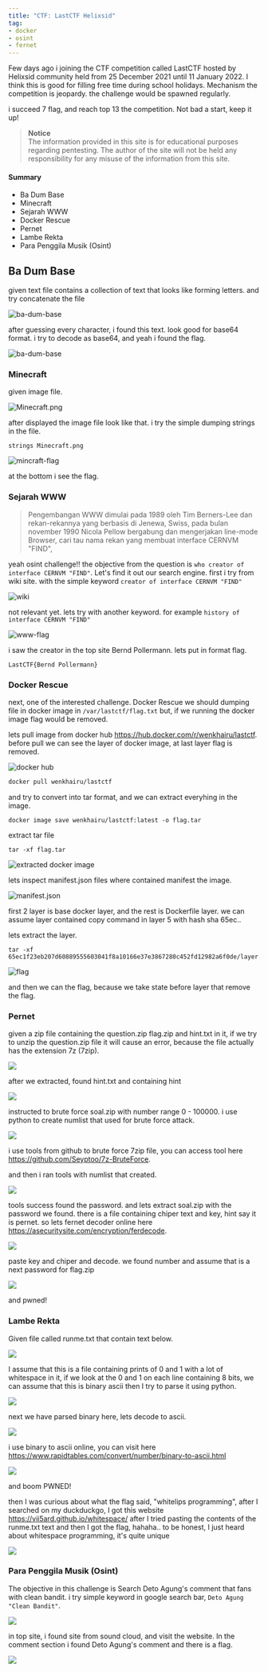 ```yaml
---
title: "CTF: LastCTF Helixsid"
tag:
- docker
- osint
- fernet
---
```


Few days ago i joining the CTF competition called LastCTF hosted by Helixsid community held from 25 December 2021 
until 11 January 2022. I think this is good for filling free time during school holidays. Mechanism the competition is 
jeopardy. the challenge would be spawned regularly. 

i succeed 7 flag, and reach top 13 the competition. Not bad a start, keep it up!

> **Notice** <br />
> The information provided in this site is for educational purposes regarding
> pentesting. The author of the site will not be held any responsibility for any
> misuse of the information from this site.

#### Summary

* Ba Dum Base
* Minecraft
* Sejarah WWW
* Docker Rescue
* Pernet
* Lambe Rekta
* Para Penggila Musik (Osint)

## Ba Dum Base

given text file contains a collection of text that looks like forming letters. and try concatenate the file

![ba-dum-base](/assets/images/writeup/ba-dum-base.png)

after guessing every character, i found this text. look good for base64 format. i try to decode as base64, and yeah i 
found the flag.

![ba-dum-base](/assets/images/writeup/ba-dum-base-flag.png)

### Minecraft

given image file. 

![Minecraft.png](/assets/images/writeup/minecraft.png.png)

after displayed the image file look like that. i try the simple dumping strings in the file.

```shell
strings Minecraft.png
```

![mincraft-flag](/assets/images/writeup/minecraft-flag.png)

at the bottom i see the flag.

### Sejarah WWW

> Pengembangan WWW dimulai pada 1989 oleh Tim Berners-Lee dan
rekan-rekannya yang berbasis di Jenewa, Swiss, pada bulan november 1990
Nicola Pellow bergabung dan mengerjakan line-mode Browser, cari tau nama
rekan yang membuat interface CERNVM "FIND",

yeah osint challenge!! the objective from the question is `who creator of interface CERNVM "FIND"`. Let's find it out 
our search engine. first i try from wiki site. with the simple keyword `creator of interface CERNVM "FIND"`

![wiki](/assets/images/writeup/wiki-www.png)

not relevant yet. lets try with another keyword. for example `history of interface CERNVM "FIND"`

![www-flag](/assets/images/writeup/osint-www.png)

i saw the creator in the top site Bernd Pollermann. lets put in format flag.

```text
LastCTF{Bernd Pollermann}
```

### Docker Rescue

next, one of the interested challenge. Docker Rescue we should dumping file in docker image in `/var/lastctf/flag.txt` 
but, if we running the docker image flag would be removed. 

lets pull image from docker hub https://hub.docker.com/r/wenkhairu/lastctf. before pull we can see the layer of docker 
image, at last layer flag is removed.

![docker hub](/assets/images/writeup/docker-layer.png)

```bash
docker pull wenkhairu/lastctf
```

and try to convert into tar format, and we can extract everyhing in the image.

```shell
docker image save wenkhairu/lastctf:latest -o flag.tar
```

extract tar file 

```shell
tar -xf flag.tar
```

![extracted docker image](/assets/images/writeup/docker-extracted.png)

lets inspect manifest.json files where contained manifest the image.

![manifest.json](/assets/images/writeup/docker-manifest.png)

first 2 layer is base docker layer, and the rest is Dockerfile layer. we can assume layer contained copy command in 
layer 5 with hash sha 65ec..

lets extract the layer.

```shell
tar -xf 65ec1f23eb207d60889555603041f8a10166e37e3867280c452fd12982a6f0de/layer.tar
```

![flag](/assets/images/writeup/docker-flag.png)

and then we can the flag, because we take state before layer that remove the flag.

### Pernet

given a zip file containing the question.zip flag.zip and hint.txt in it, if we try to unzip the question.zip file it 
will cause an error, because the file actually has the extension 7z (7zip).

![](/assets/images/writeup/pernet-zip.png)

after we extracted, found hint.txt and containing hint

![](/assets/images/writeup/pernet-hing.png)

instructed to brute force soal.zip with number range 0 - 100000. i use python to create numlist that used for brute 
force attack.

![](/assets/images/writeup/pernet-numlist-py.png)

i use tools from github to brute force 7zip file, you can access
tool here https://github.com/Seyptoo/7z-BruteForce. 

and then i ran tools with numlist that created.

![](/assets/images/writeup/pernet-found-pass.png)

tools success found the password. and lets extract soal.zip with the password we found. there is a file containing chiper 
text and key, hint say it is pernet. so lets fernet decoder online here https://asecuritysite.com/encryption/ferdecode.

![](/assets/images/writeup/pernet-key-chiper.png)

paste key and chiper and decode. we found number and assume that is a next password for flag.zip 

![](/assets/images/writeup/pernet-flag-pass.png)

and pwned!

### Lambe Rekta

Given file called runme.txt that contain text below.

![](/assets/images/writeup/lambe-runme.png)

I assume that this is a file containing prints of 0 and 1 with a lot of whitespace in it, if we look at the 0 and 1 on each 
line containing 8 bits, we can assume that this is binary ascii then I try to parse it using python.

![](/assets/images/writeup/lambe-parsing.png)

next we have parsed binary here, lets decode to ascii.

![](/assets/images/writeup/lambe-binary.png)

i use binary to ascii online, you can visit here https://www.rapidtables.com/convert/number/binary-to-ascii.html

![](/assets/images/writeup/lambe-flag.png)

and boom PWNED!               

then I was curious about what the flag said, "whitelips programming", after I searched on my duckduckgo, I got this 
website https://vii5ard.github.io/whitespace/ after I tried pasting the contents of the runme.txt text and then I got 
the flag, hahaha.. to be honest, I just heard about whitespace programming, it's quite unique

![](/assets/images/writeup/lambe-whitelips.png)

### Para Penggila Musik (Osint)

The objective in this challenge is  Search Deto Agung's comment that fans with clean bandit. i try simple keyword 
in google search bar, `Deto Agung "Clean Bandit"`.

![](/assets/images/writeup/para-penggila-musik.png)

in top site, i found site from sound cloud, and visit the website. In the comment section i found Deto Agung's comment
and there is a flag.

![](/assets/images/writeup/para-penggila-musik-flag.png)
